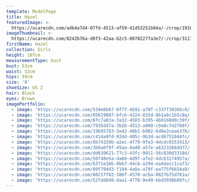 ```yaml
---
template: ModelPage
title: Hazel
featuredImage: >-
  https://ucarecdn.com/adb4a7d4-07fd-4513-af59-41d53251b84a/-/crop/1910x990/0,0/-/preview/
imageThumbnail: >-
  https://ucarecdn.com/8242b76a-d8f3-42aa-b2c5-00782277a3e7/-/crop/3117x3374/127,12/-/preview/
firstName: Hazel
collection: Girls
height: 107cm
measurementType: bust
bust: 53cm
waist: 52cm
hips: 59cm
size: '6'
shoeSize: US 2
hair: Black
eyes: Brown
imagePortfolio:
  - image: 'https://ucarecdn.com/534e0b67-0f7f-4b91-a78f-c337f303bbc0/'
  - image: 'https://ucarecdn.com/05619007-bfcb-4324-835d-8b1a0c1b5c8a/'
  - image: 'https://ucarecdn.com/8fc7a83a-3a32-4503-b395-4b0160d0c39f/'
  - image: 'https://ucarecdn.com/7935d47a-3b2b-4513-a060-c9a8cf42788f/'
  - image: 'https://ucarecdn.com/19b95783-5ed2-40b1-b902-6d0e2ceae378/'
  - image: 'https://ucarecdn.com/c414a9fd-924d-405c-9b3d-acd6751044fc/'
  - image: 'https://ucarecdn.com/8b74320b-a2ec-4f79-9fe3-4dcdc0152413/'
  - image: 'https://ucarecdn.com/3b6a6f9f-45aa-4a40-a5fe-a6323266dd37/'
  - image: 'https://ucarecdn.com/dd639621-77c3-43fc-9911-56c830d3318d/'
  - image: 'https://ucarecdn.com/56f48e5a-da60-4d9f-afe2-4dc63174957a/'
  - image: 'https://ucarecdn.com/b371e16b-8bb7-44cb-a294-ea4dacc1caf3/'
  - image: 'https://ucarecdn.com/89f794d3-f104-4a0a-a79f-ea775f6654a9/'
  - image: 'https://ucarecdn.com/8021ff82-386f-4570-acba-0827b75d761a/'
  - image: 'https://ucarecdn.com/52fdd848-daa1-4778-9e49-bbd3930b09fc/'
---
```


